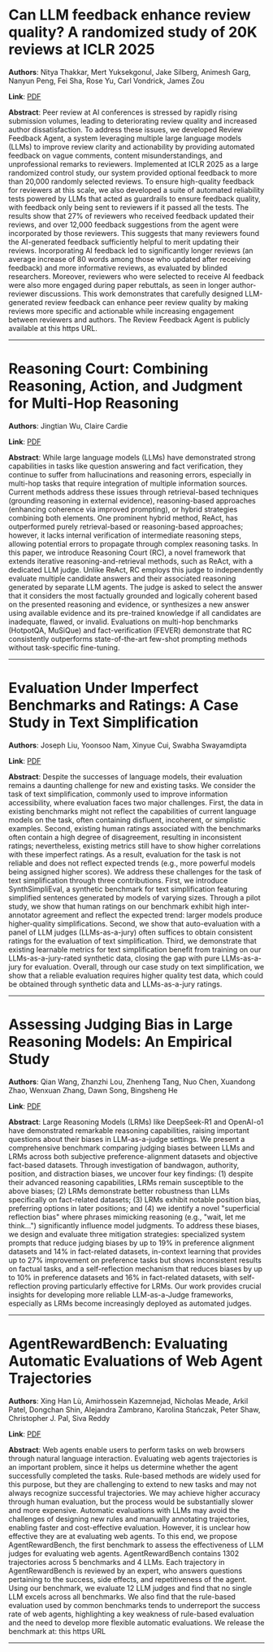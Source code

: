 # Can LLM feedback enhance review quality? A randomized study of 20K reviews at ICLR 2025 

**Authors**: Nitya Thakkar, Mert Yuksekgonul, Jake Silberg, Animesh Garg, Nanyun Peng, Fei Sha, Rose Yu, Carl Vondrick, James Zou  

**Link**: [PDF](https://arxiv.org/pdf/2504.09737)  

**Abstract**: Peer review at AI conferences is stressed by rapidly rising submission volumes, leading to deteriorating review quality and increased author dissatisfaction. To address these issues, we developed Review Feedback Agent, a system leveraging multiple large language models (LLMs) to improve review clarity and actionability by providing automated feedback on vague comments, content misunderstandings, and unprofessional remarks to reviewers. Implemented at ICLR 2025 as a large randomized control study, our system provided optional feedback to more than 20,000 randomly selected reviews. To ensure high-quality feedback for reviewers at this scale, we also developed a suite of automated reliability tests powered by LLMs that acted as guardrails to ensure feedback quality, with feedback only being sent to reviewers if it passed all the tests. The results show that 27% of reviewers who received feedback updated their reviews, and over 12,000 feedback suggestions from the agent were incorporated by those reviewers. This suggests that many reviewers found the AI-generated feedback sufficiently helpful to merit updating their reviews. Incorporating AI feedback led to significantly longer reviews (an average increase of 80 words among those who updated after receiving feedback) and more informative reviews, as evaluated by blinded researchers. Moreover, reviewers who were selected to receive AI feedback were also more engaged during paper rebuttals, as seen in longer author-reviewer discussions. This work demonstrates that carefully designed LLM-generated review feedback can enhance peer review quality by making reviews more specific and actionable while increasing engagement between reviewers and authors. The Review Feedback Agent is publicly available at this https URL. 

---
# Reasoning Court: Combining Reasoning, Action, and Judgment for Multi-Hop Reasoning 

**Authors**: Jingtian Wu, Claire Cardie  

**Link**: [PDF](https://arxiv.org/pdf/2504.09781)  

**Abstract**: While large language models (LLMs) have demonstrated strong capabilities in tasks like question answering and fact verification, they continue to suffer from hallucinations and reasoning errors, especially in multi-hop tasks that require integration of multiple information sources. Current methods address these issues through retrieval-based techniques (grounding reasoning in external evidence), reasoning-based approaches (enhancing coherence via improved prompting), or hybrid strategies combining both elements. One prominent hybrid method, ReAct, has outperformed purely retrieval-based or reasoning-based approaches; however, it lacks internal verification of intermediate reasoning steps, allowing potential errors to propagate through complex reasoning tasks. In this paper, we introduce Reasoning Court (RC), a novel framework that extends iterative reasoning-and-retrieval methods, such as ReAct, with a dedicated LLM judge. Unlike ReAct, RC employs this judge to independently evaluate multiple candidate answers and their associated reasoning generated by separate LLM agents. The judge is asked to select the answer that it considers the most factually grounded and logically coherent based on the presented reasoning and evidence, or synthesizes a new answer using available evidence and its pre-trained knowledge if all candidates are inadequate, flawed, or invalid. Evaluations on multi-hop benchmarks (HotpotQA, MuSiQue) and fact-verification (FEVER) demonstrate that RC consistently outperforms state-of-the-art few-shot prompting methods without task-specific fine-tuning. 

---
# Evaluation Under Imperfect Benchmarks and Ratings: A Case Study in Text Simplification 

**Authors**: Joseph Liu, Yoonsoo Nam, Xinyue Cui, Swabha Swayamdipta  

**Link**: [PDF](https://arxiv.org/pdf/2504.09394)  

**Abstract**: Despite the successes of language models, their evaluation remains a daunting challenge for new and existing tasks. We consider the task of text simplification, commonly used to improve information accessibility, where evaluation faces two major challenges. First, the data in existing benchmarks might not reflect the capabilities of current language models on the task, often containing disfluent, incoherent, or simplistic examples. Second, existing human ratings associated with the benchmarks often contain a high degree of disagreement, resulting in inconsistent ratings; nevertheless, existing metrics still have to show higher correlations with these imperfect ratings. As a result, evaluation for the task is not reliable and does not reflect expected trends (e.g., more powerful models being assigned higher scores). We address these challenges for the task of text simplification through three contributions. First, we introduce SynthSimpliEval, a synthetic benchmark for text simplification featuring simplified sentences generated by models of varying sizes. Through a pilot study, we show that human ratings on our benchmark exhibit high inter-annotator agreement and reflect the expected trend: larger models produce higher-quality simplifications. Second, we show that auto-evaluation with a panel of LLM judges (LLMs-as-a-jury) often suffices to obtain consistent ratings for the evaluation of text simplification. Third, we demonstrate that existing learnable metrics for text simplification benefit from training on our LLMs-as-a-jury-rated synthetic data, closing the gap with pure LLMs-as-a-jury for evaluation. Overall, through our case study on text simplification, we show that a reliable evaluation requires higher quality test data, which could be obtained through synthetic data and LLMs-as-a-jury ratings. 

---
# Assessing Judging Bias in Large Reasoning Models: An Empirical Study 

**Authors**: Qian Wang, Zhanzhi Lou, Zhenheng Tang, Nuo Chen, Xuandong Zhao, Wenxuan Zhang, Dawn Song, Bingsheng He  

**Link**: [PDF](https://arxiv.org/pdf/2504.09946)  

**Abstract**: Large Reasoning Models (LRMs) like DeepSeek-R1 and OpenAI-o1 have demonstrated remarkable reasoning capabilities, raising important questions about their biases in LLM-as-a-judge settings. We present a comprehensive benchmark comparing judging biases between LLMs and LRMs across both subjective preference-alignment datasets and objective fact-based datasets. Through investigation of bandwagon, authority, position, and distraction biases, we uncover four key findings: (1) despite their advanced reasoning capabilities, LRMs remain susceptible to the above biases; (2) LRMs demonstrate better robustness than LLMs specifically on fact-related datasets; (3) LRMs exhibit notable position bias, preferring options in later positions; and (4) we identify a novel "superficial reflection bias" where phrases mimicking reasoning (e.g., "wait, let me think...") significantly influence model judgments. To address these biases, we design and evaluate three mitigation strategies: specialized system prompts that reduce judging biases by up to 19\% in preference alignment datasets and 14\% in fact-related datasets, in-context learning that provides up to 27\% improvement on preference tasks but shows inconsistent results on factual tasks, and a self-reflection mechanism that reduces biases by up to 10\% in preference datasets and 16\% in fact-related datasets, with self-reflection proving particularly effective for LRMs. Our work provides crucial insights for developing more reliable LLM-as-a-Judge frameworks, especially as LRMs become increasingly deployed as automated judges. 

---
# AgentRewardBench: Evaluating Automatic Evaluations of Web Agent Trajectories 

**Authors**: Xing Han Lù, Amirhossein Kazemnejad, Nicholas Meade, Arkil Patel, Dongchan Shin, Alejandra Zambrano, Karolina Stańczak, Peter Shaw, Christopher J. Pal, Siva Reddy  

**Link**: [PDF](https://arxiv.org/pdf/2504.08942)  

**Abstract**: Web agents enable users to perform tasks on web browsers through natural language interaction. Evaluating web agents trajectories is an important problem, since it helps us determine whether the agent successfully completed the tasks. Rule-based methods are widely used for this purpose, but they are challenging to extend to new tasks and may not always recognize successful trajectories. We may achieve higher accuracy through human evaluation, but the process would be substantially slower and more expensive. Automatic evaluations with LLMs may avoid the challenges of designing new rules and manually annotating trajectories, enabling faster and cost-effective evaluation. However, it is unclear how effective they are at evaluating web agents. To this end, we propose AgentRewardBench, the first benchmark to assess the effectiveness of LLM judges for evaluating web agents. AgentRewardBench contains 1302 trajectories across 5 benchmarks and 4 LLMs. Each trajectory in AgentRewardBench is reviewed by an expert, who answers questions pertaining to the success, side effects, and repetitiveness of the agent. Using our benchmark, we evaluate 12 LLM judges and find that no single LLM excels across all benchmarks. We also find that the rule-based evaluation used by common benchmarks tends to underreport the success rate of web agents, highlighting a key weakness of rule-based evaluation and the need to develop more flexible automatic evaluations. We release the benchmark at: this https URL 

---

